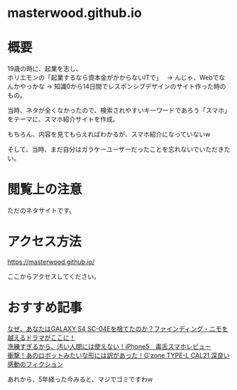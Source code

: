 # masterwood.github.io
# 概要
19歳の時に、起業を志し、  
ホリエモンの「起業するなら資本金がかからないITで」　  →  んじゃ、Webでなんかやっかな  →  知識0から14日間でレスポンシブデザインのサイト作った時のもの。  
  
  
当時、ネタが全くなかったので、検索されやすいキーワードであろう「スマホ」をテーマに、スマホ紹介サイトを作成。  

もちろん、内容を見てもらえればわかるが、スマホ紹介になっていないw  
  
そして、当時、まだ自分はガラケーユーザーだったことを忘れないでいただきたい。  


# 閲覧上の注意
ただのネタサイトです。

# アクセス方法
https://masterwood.github.io/

ここからアクセスしてください。

# おすすめ記事
[なぜ、あなたはGALAXY S4 SC-04Eを捨てたのか？ファインディング・ニモを越えるドラマがここに！](https://masterwood.github.io/sumafo/sc04e.html)  
[洗練すぎるから、汚い人間には使えない！iPhone5　毒舌スマホレビュー](https://masterwood.github.io/sumafo/iphone5.html)  
[衝撃！あのロボットみたいな形には訳があった！G'zone TYPE-L CAL21 深良い感動のフィクション](https://masterwood.github.io/sumafo/cal21.html)  
  
あれから、5年経った今みると、マジでゴミですわw
